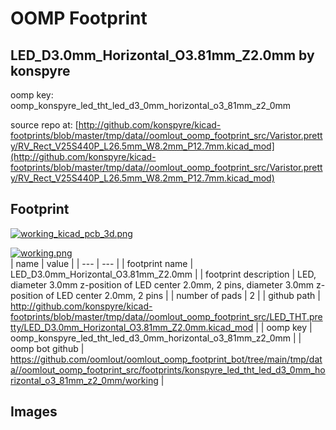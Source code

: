 # OOMP Footprint  
## LED_D3.0mm_Horizontal_O3.81mm_Z2.0mm  by konspyre  
  
oomp key: oomp_konspyre_led_tht_led_d3_0mm_horizontal_o3_81mm_z2_0mm  
  
source repo at: [http://github.com/konspyre/kicad-footprints/blob/master/tmp/data//oomlout_oomp_footprint_src/Varistor.pretty/RV_Rect_V25S440P_L26.5mm_W8.2mm_P12.7mm.kicad_mod](http://github.com/konspyre/kicad-footprints/blob/master/tmp/data//oomlout_oomp_footprint_src/Varistor.pretty/RV_Rect_V25S440P_L26.5mm_W8.2mm_P12.7mm.kicad_mod)  
## Footprint  
  
[![working_kicad_pcb_3d.png](working_kicad_pcb_3d_600.png)](working_kicad_pcb_3d.png)  
  
[![working.png](working_600.png)](working.png)  
| name | value | 
| --- | --- | 
| footprint name | LED_D3.0mm_Horizontal_O3.81mm_Z2.0mm | 
| footprint description | LED, diameter 3.0mm z-position of LED center 2.0mm, 2 pins, diameter 3.0mm z-position of LED center 2.0mm, 2 pins | 
| number of pads | 2 | 
| github path | http://github.com/konspyre/kicad-footprints/blob/master/tmp/data//oomlout_oomp_footprint_src/LED_THT.pretty/LED_D3.0mm_Horizontal_O3.81mm_Z2.0mm.kicad_mod | 
| oomp key | oomp_konspyre_led_tht_led_d3_0mm_horizontal_o3_81mm_z2_0mm | 
| oomp bot github | https://github.com/oomlout/oomlout_oomp_footprint_bot/tree/main/tmp/data//oomlout_oomp_footprint_src/footprints/konspyre_led_tht_led_d3_0mm_horizontal_o3_81mm_z2_0mm/working | 
## Images  
